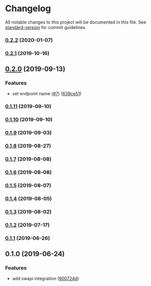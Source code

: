 # Changelog

All notable changes to this project will be documented in this file. See [standard-version](https://github.com/conventional-changelog/standard-version) for commit guidelines.

### [0.2.2](https://github.com/Swydo/star-wars-integration/compare/0.2.1...0.2.2) (2020-01-07)



### [0.2.1](https://github.com/Swydo/star-wars-integration/compare/0.2.0...0.2.1) (2019-10-16)



## [0.2.0](https://github.com/Swydo/star-wars-integration/compare/0.1.11...0.2.0) (2019-09-13)


### Features

* set endpoint name ([#7](https://github.com/Swydo/star-wars-integration/issues/7)) ([639ce51](https://github.com/Swydo/star-wars-integration/commit/639ce51))



### [0.1.11](https://github.com/Swydo/star-wars-integration/compare/0.1.10...0.1.11) (2019-09-10)



### [0.1.10](https://github.com/Swydo/star-wars-integration/compare/0.1.9...0.1.10) (2019-09-10)



### [0.1.9](https://github.com/Swydo/star-wars-integration/compare/0.1.8...0.1.9) (2019-09-03)



### [0.1.8](https://github.com/Swydo/star-wars-integration/compare/0.1.7...0.1.8) (2019-08-27)



### [0.1.7](https://github.com/Swydo/star-wars-integration/compare/0.1.6...0.1.7) (2019-08-08)



### [0.1.6](https://github.com/Swydo/star-wars-integration/compare/0.1.5...0.1.6) (2019-08-08)



### [0.1.5](https://github.com/Swydo/star-wars-integration/compare/0.1.4...0.1.5) (2019-08-07)



### [0.1.4](https://github.com/Swydo/star-wars-integration/compare/0.1.3...0.1.4) (2019-08-05)



### [0.1.3](https://github.com/Swydo/star-wars-integration/compare/0.1.2...0.1.3) (2019-08-02)



### [0.1.2](https://github.com/Swydo/star-wars-integration/compare/0.1.1...0.1.2) (2019-07-17)



### [0.1.1](https://github.com/Swydo/star-wars-integration/compare/0.1.0...0.1.1) (2019-06-26)



## 0.1.0 (2019-06-24)


### Features

* add swapi integration ([900724d](https://github.com/Swydo/star-wars-integration/commit/900724d))
